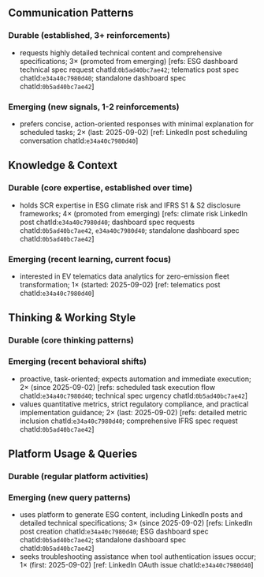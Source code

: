 ## Communication Patterns
### Durable (established, 3+ reinforcements)
- requests highly detailed technical content and comprehensive specifications; 3× (promoted from emerging) [refs: ESG dashboard technical spec request chatId:`0b5ad40bc7ae42`; telematics post spec chatId:`e34a40c7980d40`; standalone dashboard spec chatId:`0b5ad40bc7ae42`]

### Emerging (new signals, 1-2 reinforcements)
- prefers concise, action-oriented responses with minimal explanation for scheduled tasks; 2× (last: 2025-09-02) [ref: LinkedIn post scheduling conversation chatId:`e34a40c7980d40`]

## Knowledge & Context
### Durable (core expertise, established over time)
- holds SCR expertise in ESG climate risk and IFRS S1 & S2 disclosure frameworks; 4× (promoted from emerging) [refs: climate risk LinkedIn post chatId:`e34a40c7980d40`; dashboard spec requests chatId:`0b5ad40bc7ae42`, `e34a40c7980d40`; standalone dashboard spec chatId:`0b5ad40bc7ae42`]

### Emerging (recent learning, current focus)
- interested in EV telematics data analytics for zero-emission fleet transformation; 1× (started: 2025-09-02) [ref: telematics post chatId:`e34a40c7980d40`]

## Thinking & Working Style
### Durable (core thinking patterns)

### Emerging (recent behavioral shifts)
- proactive, task-oriented; expects automation and immediate execution; 2× (since 2025-09-02) [refs: scheduled task execution flow chatId:`e34a40c7980d40`; technical spec urgency chatId:`0b5ad40bc7ae42`]
- values quantitative metrics, strict regulatory compliance, and practical implementation guidance; 2× (last: 2025-09-02) [refs: detailed metric inclusion chatId:`e34a40c7980d40`; comprehensive IFRS spec request chatId:`0b5ad40bc7ae42`]

## Platform Usage & Queries
### Durable (regular platform activities)

### Emerging (new query patterns)
- uses platform to generate ESG content, including LinkedIn posts and detailed technical specifications; 3× (since 2025-09-02) [refs: LinkedIn post creation chatId:`e34a40c7980d40`; ESG dashboard spec chatId:`0b5ad40bc7ae42`; standalone dashboard spec chatId:`0b5ad40bc7ae42`]
- seeks troubleshooting assistance when tool authentication issues occur; 1× (first: 2025-09-02) [ref: LinkedIn OAuth issue chatId:`e34a40c7980d40`]